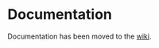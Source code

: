 # Documentation
Documentation has been moved to the [wiki](https://github.com/m1stadev/apple-compress/wiki/API-Usage).